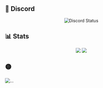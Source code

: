 ## 💬 Discord

<p align="center">
  <img src="https://lanyard.cnrad.dev/api/1417537333271597186?hideTag=true" alt="Discord Status" />
</p>

## 📊 Stats
<p align="center">
  <img src="https://github-readme-stats.vercel.app/api?username=inputtdevv&show_icons=true&theme=radical&hide_border=true" />
  <img src="https://github-readme-stats.vercel.app/api/langs/?username=inputtdevv&layout=compact&theme=radical&hide_border=true" />
</p>


## 🟡
  
  ![...](https://media4.giphy.com/media/v1.Y2lkPTc5MGI3NjExZGl3aWMwODE0MHplcXVvZThkbWltODVmZGw4ZnhvdnVlb2puMjNtayZlcD12MV9pbnRlcm5hbF9naWZfYnlfaWQmY3Q9Zw/jxJjBMvqEvMSA/giphy.gif)
